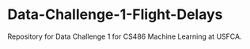 # Data-Challenge-1-Flight-Delays
Repository for Data Challenge 1 for CS486 Machine Learning at USFCA.

